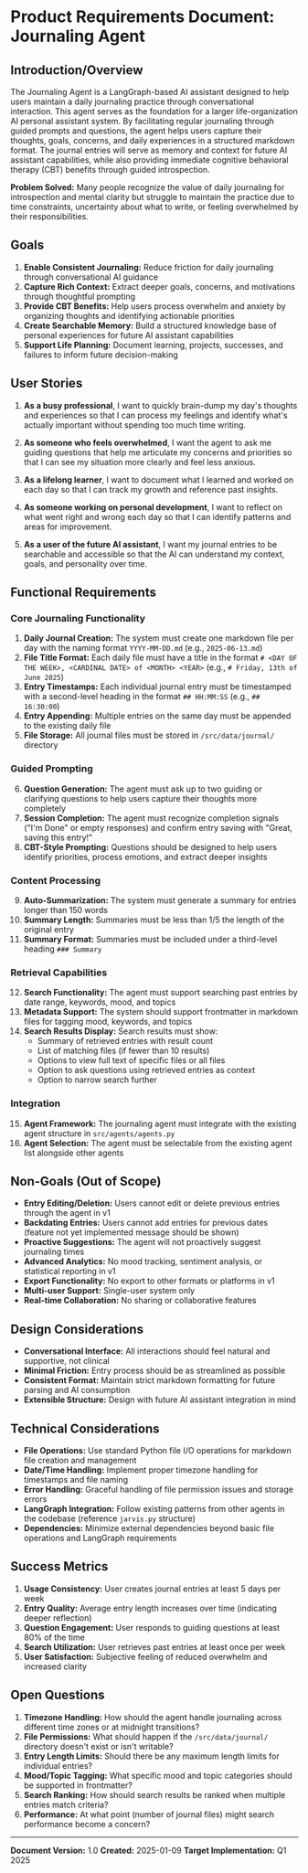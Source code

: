 # Product Requirements Document: Journaling Agent

## Introduction/Overview

The Journaling Agent is a LangGraph-based AI assistant designed to help users maintain a daily journaling practice through conversational interaction. This agent serves as the foundation for a larger life-organization AI personal assistant system. By facilitating regular journaling through guided prompts and questions, the agent helps users capture their thoughts, goals, concerns, and daily experiences in a structured markdown format. The journal entries will serve as memory and context for future AI assistant capabilities, while also providing immediate cognitive behavioral therapy (CBT) benefits through guided introspection.

**Problem Solved:** Many people recognize the value of daily journaling for introspection and mental clarity but struggle to maintain the practice due to time constraints, uncertainty about what to write, or feeling overwhelmed by their responsibilities.

## Goals

1. **Enable Consistent Journaling:** Reduce friction for daily journaling through conversational AI guidance
2. **Capture Rich Context:** Extract deeper goals, concerns, and motivations through thoughtful prompting
3. **Provide CBT Benefits:** Help users process overwhelm and anxiety by organizing thoughts and identifying actionable priorities
4. **Create Searchable Memory:** Build a structured knowledge base of personal experiences for future AI assistant capabilities
5. **Support Life Planning:** Document learning, projects, successes, and failures to inform future decision-making

## User Stories

1. **As a busy professional**, I want to quickly brain-dump my day's thoughts and experiences so that I can process my feelings and identify what's actually important without spending too much time writing.

2. **As someone who feels overwhelmed**, I want the agent to ask me guiding questions that help me articulate my concerns and priorities so that I can see my situation more clearly and feel less anxious.

3. **As a lifelong learner**, I want to document what I learned and worked on each day so that I can track my growth and reference past insights.

4. **As someone working on personal development**, I want to reflect on what went right and wrong each day so that I can identify patterns and areas for improvement.

5. **As a user of the future AI assistant**, I want my journal entries to be searchable and accessible so that the AI can understand my context, goals, and personality over time.

## Functional Requirements

### Core Journaling Functionality
1. **Daily Journal Creation:** The system must create one markdown file per day with the naming format `YYYY-MM-DD.md` (e.g., `2025-06-13.md`)
2. **File Title Format:** Each daily file must have a title in the format `# <DAY OF THE WEEK>, <CARDINAL DATE> of <MONTH> <YEAR>` (e.g., `# Friday, 13th of June 2025`)
3. **Entry Timestamps:** Each individual journal entry must be timestamped with a second-level heading in the format `## HH:MM:SS` (e.g., `## 16:30:00`)
4. **Entry Appending:** Multiple entries on the same day must be appended to the existing daily file
5. **File Storage:** All journal files must be stored in `/src/data/journal/` directory

### Guided Prompting
6. **Question Generation:** The agent must ask up to two guiding or clarifying questions to help users capture their thoughts more completely
7. **Session Completion:** The agent must recognize completion signals ("I'm Done" or empty responses) and confirm entry saving with "Great, saving this entry!"
8. **CBT-Style Prompting:** Questions should be designed to help users identify priorities, process emotions, and extract deeper insights

### Content Processing
9. **Auto-Summarization:** The system must generate a summary for entries longer than 150 words
10. **Summary Length:** Summaries must be less than 1/5 the length of the original entry
11. **Summary Format:** Summaries must be included under a third-level heading `### Summary`

### Retrieval Capabilities
12. **Search Functionality:** The agent must support searching past entries by date range, keywords, mood, and topics
13. **Metadata Support:** The system should support frontmatter in markdown files for tagging mood, keywords, and topics
14. **Search Results Display:** Search results must show:
    - Summary of retrieved entries with result count
    - List of matching files (if fewer than 10 results)
    - Options to view full text of specific files or all files
    - Option to ask questions using retrieved entries as context
    - Option to narrow search further

### Integration
15. **Agent Framework:** The journaling agent must integrate with the existing agent structure in `src/agents/agents.py`
16. **Agent Selection:** The agent must be selectable from the existing agent list alongside other agents

## Non-Goals (Out of Scope)

- **Entry Editing/Deletion:** Users cannot edit or delete previous entries through the agent in v1
- **Backdating Entries:** Users cannot add entries for previous dates (feature not yet implemented message should be shown)
- **Proactive Suggestions:** The agent will not proactively suggest journaling times
- **Advanced Analytics:** No mood tracking, sentiment analysis, or statistical reporting in v1
- **Export Functionality:** No export to other formats or platforms in v1
- **Multi-user Support:** Single-user system only
- **Real-time Collaboration:** No sharing or collaborative features

## Design Considerations

- **Conversational Interface:** All interactions should feel natural and supportive, not clinical
- **Minimal Friction:** Entry process should be as streamlined as possible
- **Consistent Format:** Maintain strict markdown formatting for future parsing and AI consumption
- **Extensible Structure:** Design with future AI assistant integration in mind

## Technical Considerations

- **File Operations:** Use standard Python file I/O operations for markdown file creation and management
- **Date/Time Handling:** Implement proper timezone handling for timestamps and file naming
- **Error Handling:** Graceful handling of file permission issues and storage errors
- **LangGraph Integration:** Follow existing patterns from other agents in the codebase (reference `jarvis.py` structure)
- **Dependencies:** Minimize external dependencies beyond basic file operations and LangGraph requirements

## Success Metrics

1. **Usage Consistency:** User creates journal entries at least 5 days per week
2. **Entry Quality:** Average entry length increases over time (indicating deeper reflection)
3. **Question Engagement:** User responds to guiding questions at least 80% of the time
4. **Search Utilization:** User retrieves past entries at least once per week
5. **User Satisfaction:** Subjective feeling of reduced overwhelm and increased clarity

## Open Questions

1. **Timezone Handling:** How should the agent handle journaling across different time zones or at midnight transitions?
2. **File Permissions:** What should happen if the `/src/data/journal/` directory doesn't exist or isn't writable?
3. **Entry Length Limits:** Should there be any maximum length limits for individual entries?
4. **Mood/Topic Tagging:** What specific mood and topic categories should be supported in frontmatter?
5. **Search Ranking:** How should search results be ranked when multiple entries match criteria?
6. **Performance:** At what point (number of journal files) might search performance become a concern?

---

**Document Version:** 1.0
**Created:** 2025-01-09
**Target Implementation:** Q1 2025
